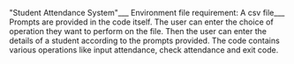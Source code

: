 "Student Attendance System"___
Environment file requirement: A csv file___
Prompts are provided in the code itself. The user can enter the choice of operation they want to perform on the file. Then the user can enter the details of a student according to the prompts provided. The code contains various operations like input attendance, check attendance and exit code.

